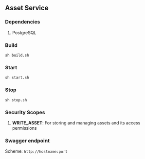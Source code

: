 ## Asset Service

### Dependencies
1. PostgreSQL

### Build
`sh build.sh`
### Start
`sh start.sh`
### Stop
`sh stop.sh`

### Security Scopes
1. **WRITE_ASSET**: For storing and managing assets and its access permissions

### Swagger endpoint
Scheme: `http://hostname:port`
